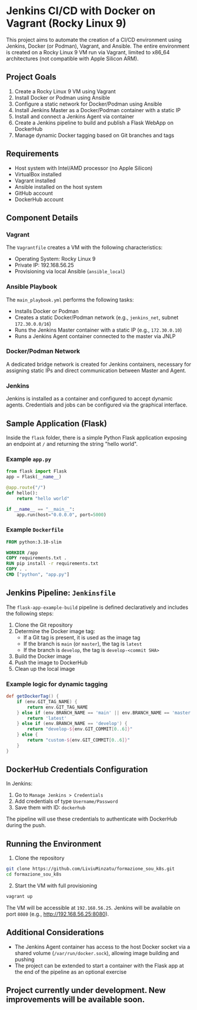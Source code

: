 # Jenkins CI/CD with Docker on Vagrant (Rocky Linux 9)

This project aims to automate the creation of a CI/CD environment using Jenkins, Docker (or Podman), Vagrant, and Ansible. The entire environment is created on a Rocky Linux 9 VM run via Vagrant, limited to x86_64 architectures (not compatible with Apple Silicon ARM).

## Project Goals

1. Create a Rocky Linux 9 VM using Vagrant
2. Install Docker or Podman using Ansible
3. Configure a static network for Docker/Podman using Ansible
4. Install Jenkins Master as a Docker/Podman container with a static IP
5. Install and connect a Jenkins Agent via container
6. Create a Jenkins pipeline to build and publish a Flask WebApp on DockerHub
7. Manage dynamic Docker tagging based on Git branches and tags

## Requirements

- Host system with Intel/AMD processor (no Apple Silicon)
- VirtualBox installed
- Vagrant installed
- Ansible installed on the host system
- GitHub account
- DockerHub account


## Component Details

### Vagrant

The `Vagrantfile` creates a VM with the following characteristics:

- Operating System: Rocky Linux 9
- Private IP: 192.168.56.25
- Provisioning via local Ansible (`ansible_local`)

### Ansible Playbook

The `main_playbook.yml` performs the following tasks:

- Installs Docker or Podman
- Creates a static Docker/Podman network (e.g., `jenkins_net`, subnet `172.30.0.0/16`)
- Runs the Jenkins Master container with a static IP (e.g., `172.30.0.10`)
- Runs a Jenkins Agent container connected to the master via JNLP

### Docker/Podman Network

A dedicated bridge network is created for Jenkins containers, necessary for assigning static IPs and direct communication between Master and Agent.

### Jenkins

Jenkins is installed as a container and configured to accept dynamic agents. Credentials and jobs can be configured via the graphical interface.

## Sample Application (Flask)

Inside the `flask` folder, there is a simple Python Flask application exposing an endpoint at `/` and returning the string "hello world".

### Example `app.py`

```python
from flask import Flask
app = Flask(__name__)

@app.route("/")
def hello():
    return "hello world"

if __name__ == "__main__":
    app.run(host="0.0.0.0", port=5000)
```

### Example `Dockerfile`

```Dockerfile
FROM python:3.10-slim

WORKDIR /app
COPY requirements.txt .
RUN pip install -r requirements.txt
COPY . .
CMD ["python", "app.py"]
```

## Jenkins Pipeline: `Jenkinsfile`

The `flask-app-example-build` pipeline is defined declaratively and includes the following steps:

1. Clone the Git repository
2. Determine the Docker image tag:
   - If a Git tag is present, it is used as the image tag
   - If the branch is `main` (or `master`), the tag is `latest`
   - If the branch is `develop`, the tag is `develop-<commit SHA>`
3. Build the Docker image
4. Push the image to DockerHub
5. Clean up the local image

### Example logic for dynamic tagging

```groovy
def getDockerTag() {
    if (env.GIT_TAG_NAME) {
        return env.GIT_TAG_NAME
    } else if (env.BRANCH_NAME == 'main' || env.BRANCH_NAME == 'master') {
        return 'latest'
    } else if (env.BRANCH_NAME == 'develop') {
        return "develop-${env.GIT_COMMIT[0..6]}"
    } else {
        return "custom-${env.GIT_COMMIT[0..6]}"
    }
}
```

## DockerHub Credentials Configuration

In Jenkins:

1. Go to `Manage Jenkins > Credentials`
2. Add credentials of type `Username/Password`
3. Save them with ID: `dockerhub`

The pipeline will use these credentials to authenticate with DockerHub during the push.

## Running the Environment

1. Clone the repository

```bash
git clone https://github.com/LiviuMinzatu/formazione_sou_k8s.git
cd formazione_sou_k8s
```

2. Start the VM with full provisioning

```bash
vagrant up
```

The VM will be accessible at `192.168.56.25`. Jenkins will be available on port `8080` (e.g., http://192.168.56.25:8080).

## Additional Considerations

- The Jenkins Agent container has access to the host Docker socket via a shared volume (`/var/run/docker.sock`), allowing image building and pushing
- The project can be extended to start a container with the Flask app at the end of the pipeline as an optional exercise

## Project currently under development. New improvements will be available soon.